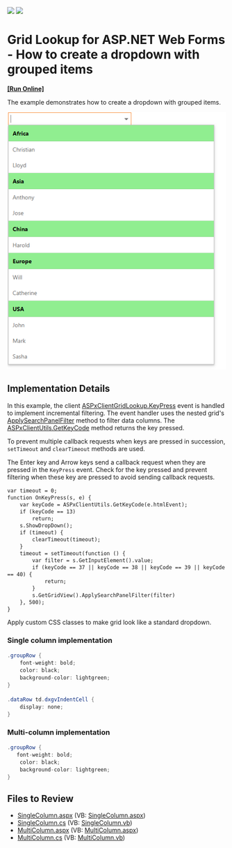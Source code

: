 <!-- default badges list -->
[![](https://img.shields.io/badge/Open_in_DevExpress_Support_Center-FF7200?style=flat-square&logo=DevExpress&logoColor=white)](https://supportcenter.devexpress.com/ticket/details/T1064526)
[![](https://img.shields.io/badge/📖_How_to_use_DevExpress_Examples-e9f6fc?style=flat-square)](https://docs.devexpress.com/GeneralInformation/403183)
<!-- default badges end -->

# Grid Lookup for ASP.NET Web Forms - How to create a dropdown with grouped items
<!-- run online -->
**[[Run Online]](https://codecentral.devexpress.com/454625952/)**
<!-- run online end -->

The example demonstrates how to create a dropdown with grouped items. 

![image](drop-down-with-groups.png)

## Implementation Details

In this example, the client [ASPxClientGridLookup.KeyPress](https://docs.devexpress.com/AspNet/js-ASPxClientTextEdit.KeyPress) event is handled to implement incremental filtering. The event handler uses the nested grid's [ApplySearchPanelFilter](https://docs.devexpress.com/AspNet/js-ASPxClientGridView.ApplySearchPanelFilter(value)) method to filter data columns. The [ASPxClientUtils.GetKeyCode](https://docs.devexpress.com/AspNet/js-ASPxClientUtils.GetKeyCode.static(htmlEvent)) method returns the key pressed. 

To prevent multiple callback requests when keys are pressed in succession, `setTimeout` and `clearTimeout` methods are used. 

The Enter key and Arrow keys send a callback request when they are pressed in the `KeyPress` event. Check for the key pressed and prevent filtering when these key are pressed to avoid sending callback requests.


```jscript
var timeout = 0;
function OnKeyPress(s, e) {
    var keyCode = ASPxClientUtils.GetKeyCode(e.htmlEvent);
    if (keyCode == 13)
        return;
    s.ShowDropDown();
    if (timeout) {
        clearTimeout(timeout);
    }
    timeout = setTimeout(function () {
        var filter = s.GetInputElement().value;
        if (keyCode == 37 || keyCode == 38 || keyCode == 39 || keyCode == 40) {
            return;
        }
        s.GetGridView().ApplySearchPanelFilter(filter)
    }, 500);
}
```

Apply custom CSS classes to make grid look like a standard dropdown.

### Single column implementation

```cs
.groupRow {
    font-weight: bold;
    color: black;
    background-color: lightgreen;
}

.dataRow td.dxgvIndentCell {
    display: none;
}
```

### Multi-column implementation

```cs
.groupRow {
   font-weight: bold;
    color: black;
    background-color: lightgreen;
}
```

## Files to Review

* [SingleColumn.aspx](./CS/DXWebApplication1/SingleColumn.aspx) (VB: [SingleColumn.aspx](./VB/DXWebApplication1/SingleColumn.aspx))
* [SingleColumn.cs](./CS/DXWebApplication1/SingleColumn.aspx.cs) (VB: [SingleColumn.vb](./VB/DXWebApplication1/SingleColumn.aspx.vb))
* [MultiColumn.aspx](./CS/DXWebApplication1/MultiColumn.aspx) (VB: [MultiColumn.aspx](./VB/DXWebApplication1/MultiColumn.aspx))
* [MultiColumn.cs](./CS/DXWebApplication1/MultiColumn.aspx.cs) (VB: [MultiColumn.vb](./VB/DXWebApplication1/MultiColumn.aspx.vb))

